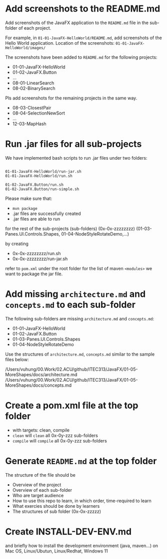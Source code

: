 # Add screenshots to the README.md

Add screenshots of the JavaFX application to the `README.md` file in the sub-folder of each project.

For example, in `01-01-JavaFX-HelloWorld/README.md`, add screenshots of the Hello World application. Location of the screenshots: `01-01-JavaFX-HelloWorld/images/`

The screenshots have been added to `README.md` for the following projects:
- 01-01-JavaFX-HelloWorld
- 01-02-JavaFX.Button
- ...
- 08-01-LinearSearch
- 08-02-BinarySearch

Pls add screenshots for the remaining projects in the same way.
- 08-03-ClosestPair
- 08-04-SelectionNewSort
- ...
- 12-03-MapHash

# Run .jar files for all sub-projects 

We have implemented bash scripts to run .jar files under two folders:

```

01-01-JavaFX-HelloWorld/run-jar.sh
01-01-JavaFX-HelloWorld/run.sh

01-02-JavaFX.Button/run.sh
01-02-JavaFX.Button/run-simple.sh
```

Please make sure that:
- `mvn package`
- .jar files are successfully created 
- .jar files are able to run

for the rest of the sub-projects (sub-folders) (0x-0x-zzzzzzzz)
(01-03-Panes.UI.Controls.Shapes, 01-04-NodeStyleRotateDemo,...)

by creating 
- 0x-0x-zzzzzzzz/run.sh
- 0x-0x-zzzzzzzz/run-jar.sh

refer to `pom.xml` under the root folder for the list of maven `<modules>` we want to package the jar file. 

# Add missing `architecture.md` and `concepts.md` to each sub-folder 

The following sub-folders are missing `architecture.md` and `concepts.md`: 
- 01-01-JavaFX-HelloWorld
- 01-02-JavaFX.Button
- 01-03-Panes.UI.Controls.Shapes
- 01-04-NodeStyleRotateDemo

Use the structures of `architecture.md`, `concepts.md` similar to the sample files below: 

/Users/vuhung/00.Work/02.ACU/github/ITEC313/JavaFX/01-05-MoreShapes/docs/architecture.md
/Users/vuhung/00.Work/02.ACU/github/ITEC313/JavaFX/01-05-MoreShapes/docs/concepts.md

# Create a pom.xml file at the top folder

- with targets: clean, compile
- `clean` will `clean` all 0x-0y-zzz sub-folders 
- `compile` will `compile` all 0x-0y-zzz sub-folders 

# Generate `README.md` at the top folder

The structure of the file should be 

- Overview of the project 
- Overview of each sub-folder 
- Who are target audience 
- How to use this repo to learn, in which order, time-required to learn 
- What exercies should be done by learners 
- The structures of sub folder (0x-0x-zzzzz)

# Create INSTALL-DEV-ENV.md 
and briefly how to install the development environment (java, maven...) on Mac OS, Linux/Ubutun, Linux/Redhat, Windows 11 